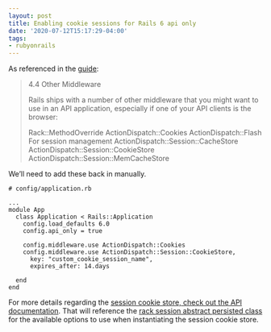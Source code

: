 ```yaml
---
layout: post
title: Enabling cookie sessions for Rails 6 api only
date: '2020-07-12T15:17:29-04:00'
tags:
- rubyonrails
---
```

As referenced in the [guide](https://guides.rubyonrails.org/api_app.html#other-middleware):

> 4.4 Other Middleware
> 
> Rails ships with a number of other middleware that you might want to use in an API application, especially if one of your API clients is the browser:
> 
> Rack::MethodOverride ActionDispatch::Cookies ActionDispatch::Flash For session management ActionDispatch::Session::CacheStore ActionDispatch::Session::CookieStore ActionDispatch::Session::MemCacheStore

We’ll need to add these back in manually.

    # config/application.rb

    ...
    module App
      class Application < Rails::Application
        config.load_defaults 6.0
        config.api_only = true

        config.middleware.use ActionDispatch::Cookies
        config.middleware.use ActionDispatch::Session::CookieStore,
          key: "custom_cookie_session_name",
          expires_after: 14.days

      end
    end

For more details regarding the [session cookie store, check out the API documentation](https://api.rubyonrails.org/v6.0.0/classes/ActionDispatch/Session/CookieStore.html). That will reference the [rack session abstract persisted class](https://www.rubydoc.info/gems/rack/2.2.3/Rack/Session/Abstract/Persisted) for the available options to use when instantiating the session cookie store.

